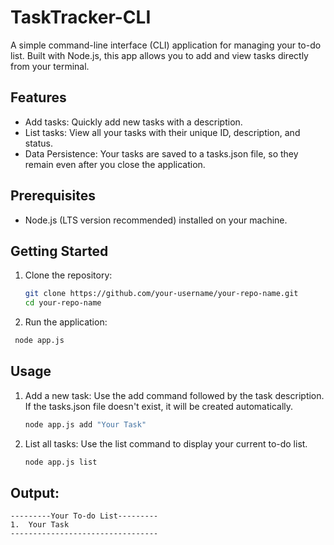 # TaskTracker-CLI
A simple command-line interface (CLI) application for managing your to-do list. Built with Node.js, this app allows you to add and view tasks directly from your terminal.
## Features
- Add tasks: Quickly add new tasks with a description.
- List tasks: View all your tasks with their unique ID, description, and status.
- Data Persistence: Your tasks are saved to a tasks.json file, so they remain even after you close the application.

## Prerequisites
- Node.js (LTS version recommended) installed on your machine.

## Getting Started
1. Clone the repository:
   ```Bash
   git clone https://github.com/your-username/your-repo-name.git
   cd your-repo-name
   ```
2. Run the application:
  ```Bash
   node app.js
   ```
## Usage
1. Add a new task:
   Use the add command followed by the task description. If the tasks.json file doesn't exist, it will be created automatically.
   ```Bash
   node app.js add "Your Task"
2. List all tasks:
   Use the list command to display your current to-do list.
   ```Bash
   node app.js list

## Output:
```
---------Your To-do List---------
1.  Your Task
---------------------------------
